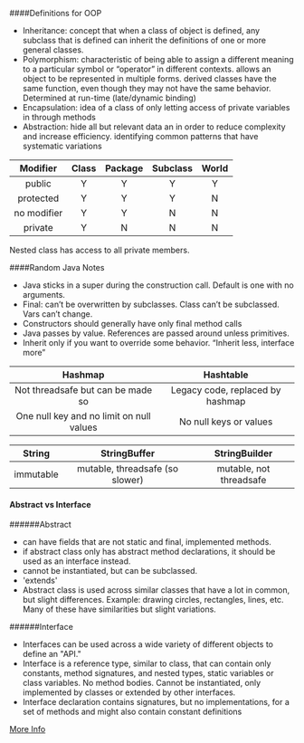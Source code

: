 ####Definitions for OOP
* Inheritance: concept that when a class of object is defined, any subclass that is defined can inherit the definitions of one or more general classes.
* Polymorphism: characteristic of being able to assign a different meaning to a particular symbol or “operator” in different contexts. allows an object to be represented in multiple forms. derived classes have the same function, even though they may not have the same behavior. Determined at run-time (late/dynamic binding)
* Encapsulation: idea of a class of only letting access of private variables in through methods
* Abstraction: hide all but relevant data an in order to reduce complexity and increase efficiency. identifying common patterns that have systematic variations

| Modifier    | Class | Package | Subclass | World |
|:-----------:|:-----:|:-------:|:--------:|:-----:|
| public      |Y      |Y        |Y         |Y      | 
| protected   |Y      |Y        |Y         |N      | 
| no modifier |Y      |Y        |N         |N      | 
| private     |Y      |N        |N         |N      | 

Nested class has access to all private members.

####Random Java Notes
* Java sticks in a super during the construction call. Default is one with no arguments.
* Final: can’t be overwritten by subclasses. Class can’t be subclassed. Vars can’t change. 
* Constructors should generally have only final method calls
* Java passes by value. References are passed around unless primitives.
* Inherit only if you want to override some behavior. “Inherit less, interface more”


| Hashmap | Hashtable |
|:-------:|:---------:|
|Not threadsafe but can be made so | Legacy code, replaced by hashmap |
|One null key and no limit on null values | No null keys or values |



| String        | StringBuffer                    | StringBuilder           |
|:-------------:|:-------------------------------:|:-----------------------:|
| immutable     | mutable, threadsafe (so slower) | mutable, not threadsafe |


#### Abstract vs Interface
######Abstract
* can have fields that are not static and final, implemented methods. 
* if abstract class only has abstract method declarations, it should be used as an interface instead.
* cannot be instantiated, but can be subclassed. 
* 'extends'
* Abstract class is used across similar classes that have a lot in common, but slight differences. Example: drawing circles, rectangles, lines, etc. Many of these have similarities but slight variations.

######Interface
* Interfaces can be used across a wide variety of different objects to define an "API." 
* Interface is a reference type, similar to class, that can contain only constants, method signatures, and nested types, static variables or class variables. No method bodies. Cannot be instantiated, only implemented by classes or extended by other interfaces.
* Interface declaration contains signatures, but no implementations, for a set of methods and might also contain constant definitions


[More Info](http://mindprod.com/jgloss/interfacevsabstract.html)




